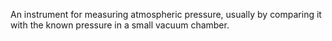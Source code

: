An instrument for measuring atmospheric pressure, usually by comparing
it with the known pressure in a small vacuum chamber.
